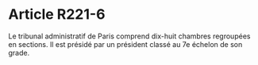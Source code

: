 # Article R221-6

Le tribunal administratif de Paris comprend dix-huit chambres regroupées en sections. Il est présidé par un président classé au 7e échelon de son grade.
